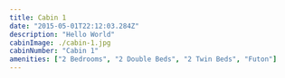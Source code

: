 ```yaml
---
title: Cabin 1
date: "2015-05-01T22:12:03.284Z"
description: "Hello World"
cabinImage: ./cabin-1.jpg
cabinNumber: "Cabin 1"
amenities: ["2 Bedrooms", "2 Double Beds", "2 Twin Beds", "Futon"]
---
```

